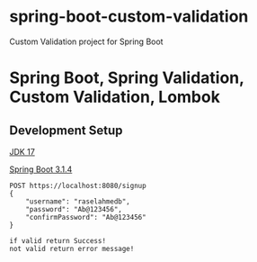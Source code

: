 # spring-boot-custom-validation
Custom Validation project for Spring Boot
# Spring Boot, Spring Validation, Custom Validation, Lombok

## Development Setup

[JDK 17](https://www.oracle.com/java/technologies/javase/jdk17-archive-downloads.html)

[Spring Boot 3.1.4]()

```
POST https://localhost:8080/signup
{
    "username": "raselahmedb",
    "password": "Ab@123456",
    "confirmPassword": "Ab@123456"
}

if valid return Success!
not valid return error message!
```


